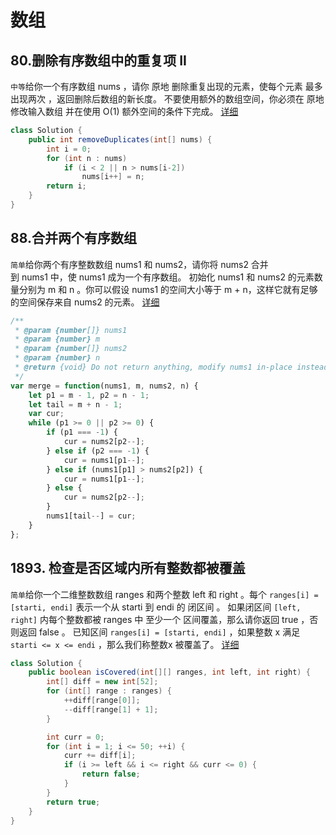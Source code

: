 # 数组

## 80.删除有序数组中的重复项 II
`中等`给你一个有序数组 nums ，请你 原地 删除重复出现的元素，使每个元素 最多出现两次 ，返回删除后数组的新长度。
不要使用额外的数组空间，你必须在 原地 修改输入数组 并在使用 O(1) 额外空间的条件下完成。
[详细](https://leetcode-cn.com/problems/remove-duplicates-from-sorted-array-ii/)
```java
class Solution {
    public int removeDuplicates(int[] nums) {
        int i = 0;
        for (int n : nums)
            if (i < 2 || n > nums[i-2])
                nums[i++] = n;
        return i;
    }
}
```

## 88.合并两个有序数组
`简单`给你两个有序整数数组 nums1 和 nums2，请你将 nums2 合并到 nums1 中，使 nums1 成为一个有序数组。
初始化 nums1 和 nums2 的元素数量分别为 m 和 n 。你可以假设 nums1 的空间大小等于 m + n，这样它就有足够的空间保存来自 nums2 的元素。
[详细](https://leetcode-cn.com/problems/merge-sorted-array/)
```js
/**
 * @param {number[]} nums1
 * @param {number} m
 * @param {number[]} nums2
 * @param {number} n
 * @return {void} Do not return anything, modify nums1 in-place instead.
 */
var merge = function(nums1, m, nums2, n) {
    let p1 = m - 1, p2 = n - 1;
    let tail = m + n - 1;
    var cur;
    while (p1 >= 0 || p2 >= 0) {
        if (p1 === -1) {
            cur = nums2[p2--];
        } else if (p2 === -1) {
            cur = nums1[p1--];
        } else if (nums1[p1] > nums2[p2]) {
            cur = nums1[p1--];
        } else {
            cur = nums2[p2--];
        }
        nums1[tail--] = cur;
    }
};
```

## 1893. 检查是否区域内所有整数都被覆盖
`简单`给你一个二维整数数组 ranges 和两个整数 left 和 right 。每个 `ranges[i] = [starti, endi]` 表示一个从 starti 到 endi 的 闭区间 。
如果闭区间 `[left, right]` 内每个整数都被 ranges 中 至少一个 区间覆盖，那么请你返回 true ，否则返回 false 。
已知区间 `ranges[i] = [starti, endi]` ，如果整数 x 满足 `starti <= x <= endi` ，那么我们称整数x 被覆盖了。
[详细](https://leetcode-cn.com/problems/check-if-all-the-integers-in-a-range-are-covered/)
```java
class Solution {
    public boolean isCovered(int[][] ranges, int left, int right) {
        int[] diff = new int[52];
        for (int[] range : ranges) {
            ++diff[range[0]];
            --diff[range[1] + 1];
        }

        int curr = 0;
        for (int i = 1; i <= 50; ++i) {
            curr += diff[i];
            if (i >= left && i <= right && curr <= 0) {
                return false;
            }
        }
        return true;
    }
}
```

